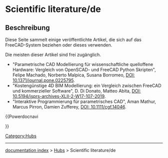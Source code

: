 # Scientific literature/de
## Beschreibung

Diese Seite sammelt einige veröffentlichte Artikel, die sich auf das FreeCAD-System beziehen oder dieses verwenden.

Die meisten dieser Artikel sind frei zugänglich.

-   \"Parametrische CAD Modellierung für wissenschaftliche quelloffene Hardware: Vergleich von OpenSCAD- und FreeCAD Python Skripten\", Felipe Machado, Norberto Malpica, Susana Borromeo, [DOI: 10.1371/journal.pone.0225795](https://journals.plos.org/plosone/article?id=10.1371/journal.pone.0225795).
-   \"Kostengünstige 4D BIM Modellierung: ein Vergleich zwischen FreeCAD und kommerzieller Software\", D. Di Donato, Matteo Abita, [DOI: 10.5194/isprs-archives-XLII-2-W17-107-2019](https://www.int-arch-photogramm-remote-sens-spatial-inf-sci.net/XLII-2-W17/107/2019/).
-   \"Interaktive Programmierung für parametrisches CAD\", Aman Mathur, Marcus Pirron, Damien Zufferey, [DOI: 10.1111/cgf.14046](https://doi.org/10.1111/cgf.14046).


{{Powerdocnavi

}}

[Category:Hubs](Category:Hubs.md)

---
[documentation index](../README.md) > [Hubs](Category:Hubs.md) > Scientific literature/de
